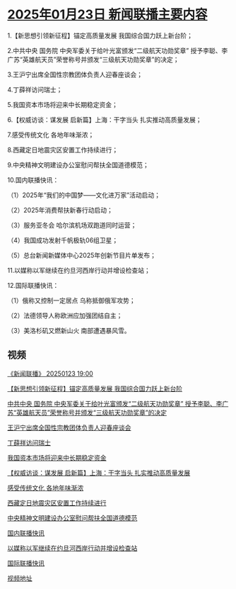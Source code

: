# [2025年01月23日 新闻联播主要内容](https://tv.cctv.com/lm/xwlb/day/20250123.shtml)

1.【新思想引领新征程】锚定高质量发展 我国综合国力跃上新台阶；

2.中共中央 国务院 中央军委关于给叶光富颁发“二级航天功勋奖章” 授予李聪、李广苏“英雄航天员”荣誉称号并颁发“三级航天功勋奖章”的决定；

3.王沪宁出席全国性宗教团体负责人迎春座谈会；

4.丁薛祥访问瑞士；

5.我国资本市场将迎来中长期稳定资金；

6.【权威访谈：谋发展 启新篇】上海：干字当头 扎实推动高质量发展；

7.感受传统文化 各地年味渐浓；

8.西藏定日地震灾区安置工作持续进行；

9.中央精神文明建设办公室慰问帮扶全国道德模范；

10.国内联播快讯：

（1）2025年“我们的中国梦——文化进万家”活动启动；

（2）2025年消费帮扶新春行动启动；

（3）服务亚冬会 哈尔滨机场双跑道同时运营；

（4）我国成功发射千帆极轨06组卫星；

（5）总台新闻新媒体中心2025年创新节目片单发布；

11.以媒称以军继续在约旦河西岸行动并增设检查站；

12.国际联播快讯：

（1）俄称又控制一定居点 乌称抵御俄军攻势；

（2）法德领导人称欧洲应加强团结自主；

（3）美洛杉矶又燃新山火 南部遭遇暴风雪。

## 视频

[《新闻联播》 20250123 19:00](https://tv.cctv.com/2025/01/23/VIDE6moOibcKDCy7rBChOgXU250123.shtml)

[【新思想引领新征程】锚定高质量发展 我国综合国力跃上新台阶](https://tv.cctv.com/2025/01/23/VIDEPLanXto2u4Zf308SJAi3250123.shtml)

[中共中央 国务院 中央军委关于给叶光富颁发“二级航天功勋奖章” 授予李聪、李广苏“英雄航天员”荣誉称号并颁发“三级航天功勋奖章”的决定](https://tv.cctv.com/2025/01/23/VIDEJBzSQ9uPZ2C9kj31gnBX250123.shtml)

[王沪宁出席全国性宗教团体负责人迎春座谈会](https://tv.cctv.com/2025/01/23/VIDEjYjD5iNDzAbRqps0JjLg250123.shtml)

[丁薛祥访问瑞士](https://tv.cctv.com/2025/01/23/VIDESCnmAB2ZLXOXLb8EoHzs250123.shtml)

[我国资本市场将迎来中长期稳定资金](https://tv.cctv.com/2025/01/23/VIDE0UEZCYeVJ9zqqIcDtH8F250123.shtml)

[【权威访谈：谋发展 启新篇】上海：干字当头 扎实推动高质量发展](https://tv.cctv.com/2025/01/23/VIDELGYgXplSyGnB7sIBlFEw250123.shtml)

[感受传统文化 各地年味渐浓](https://tv.cctv.com/2025/01/23/VIDEi5weMy9Rr8mZyHrJesdZ250123.shtml)

[西藏定日地震灾区安置工作持续进行](https://tv.cctv.com/2025/01/23/VIDEHq042kbEZdMt57VzRXwp250123.shtml)

[中央精神文明建设办公室慰问帮扶全国道德模范](https://tv.cctv.com/2025/01/23/VIDE6rzeuripOWtVT9qFjVyc250123.shtml)

[国内联播快讯](https://tv.cctv.com/2025/01/23/VIDEF3JGisoBEmtwgiknCt2p250123.shtml)

[以媒称以军继续在约旦河西岸行动并增设检查站](https://tv.cctv.com/2025/01/23/VIDEp9KO1PjMIzSRVzPoRNwE250123.shtml)

[国际联播快讯](https://tv.cctv.com/2025/01/23/VIDEBr7HctnE6OWwTcpCMmjR250123.shtml)

[视频地址](https://tv.cctv.com/lm/xwlb/day/20250123.shtml) 

